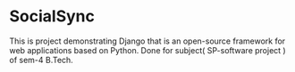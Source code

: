 # SocialSync
This is project demonstrating Django that is an open-source framework for web applications based on Python. Done for subject( SP-software project ) of sem-4 B.Tech. 
